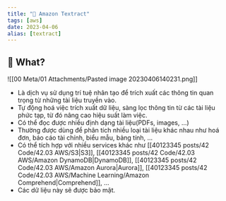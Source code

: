 ```yaml
---
title: "🌱 Amazon Textract"
tags: [aws]
date: 2023-04-06
alias: [textract]
---
```


## 🌿 What?
![[00 Meta/01 Attachments/Pasted image 20230406140231.png]]
- Là dịch vụ sử dụng trí tuệ nhân tạo để trích xuất các thông tin quan trọng từ những tài liệu truyền vào.
- Tự động hoá việc trích xuất dữ liệu, sàng lọc thông tin từ các tài liệu phức tạp, từ đó nâng cao hiệu suất làm việc.
- Có thể đọc được nhiều định dạng tài liệu(PDFs, images, ...)
- Thường được dùng để phân tích nhiều loại tài liệu khác nhau như hoá đơn, báo cáo tài chính, biểu mẫu, bảng tính, ...
- Có thể tích hợp với nhiều services khác như [[40123345 posts/42 Code/42.03 AWS/S3|S3]], [[40123345 posts/42 Code/42.03 AWS/Amazon DynamoDB|DynamoDB]], [[40123345 posts/42 Code/42.03 AWS/Amazon Aurora|Aurora]], [[40123345 posts/42 Code/42.03 AWS/Machine Learning/Amazon Comprehend|Comprehend]], ...
- Các dữ liệu này sẽ được bảo mật.
